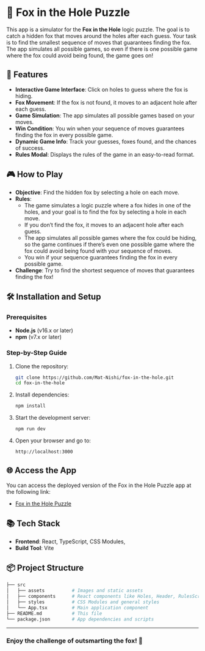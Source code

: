 # 🦊 Fox in the Hole Puzzle

This app is a simulator for the **Fox in the Hole** logic puzzle. The goal is to catch a hidden fox that moves around the holes after each guess. Your task is to find the smallest sequence of moves that guarantees finding the fox. The app simulates all possible games, so even if there is one possible game where the fox could avoid being found, the game goes on!

## 🚀 Features

- **Interactive Game Interface**: Click on holes to guess where the fox is hiding.
- **Fox Movement**: If the fox is not found, it moves to an adjacent hole after each guess.
- **Game Simulation**: The app simulates all possible games based on your moves.
- **Win Condition**: You win when your sequence of moves guarantees finding the fox in every possible game.
- **Dynamic Game Info**: Track your guesses, foxes found, and the chances of success.
- **Rules Modal**: Displays the rules of the game in an easy-to-read format.

## 🎮 How to Play

- **Objective**: Find the hidden fox by selecting a hole on each move.
- **Rules**:
    - The game simulates a logic puzzle where a fox hides in one of the holes, and your goal is to find the fox by selecting a hole in each move.
    - If you don’t find the fox, it moves to an adjacent hole after each guess.
    - The app simulates all possible games where the fox could be hiding, so the game continues if there’s even one possible game where the fox could avoid being found with your sequence of moves.
    - You win if your sequence guarantees finding the fox in every possible game.
- **Challenge**: Try to find the shortest sequence of moves that guarantees finding the fox!

## 🛠️ Installation and Setup

### Prerequisites
- **Node.js** (v16.x or later)
- **npm** (v7.x or later)

### Step-by-Step Guide

1. Clone the repository:
    ```bash
    git clone https://github.com/Mat-Nishi/fox-in-the-hole.git
    cd fox-in-the-hole
    ```

2. Install dependencies:
    ```bash
    npm install
    ```

3. Start the development server:
    ```bash
    npm run dev
    ```

4. Open your browser and go to:
    ```
    http://localhost:3000
    ```

## 🌐 Access the App

You can access the deployed version of the Fox in the Hole Puzzle app at the following link:

- [Fox in the Hole Puzzle](https://mat-nishi.github.io/fox-in-the-hole/)

## 📚 Tech Stack

- **Frontend**: React, TypeScript, CSS Modules,
- **Build Tool**: Vite

## 📦 Project Structure

```bash
├── src
│   ├── assets          # Images and static assets
│   ├── components      # React components like Holes, Header, RulesScreen
│   ├── styles          # CSS Modules and general styles
│   └── App.tsx         # Main application component
├── README.md           # This file
└── package.json        # App dependencies and scripts
```
---

### Enjoy the challenge of outsmarting the fox! 🦊
